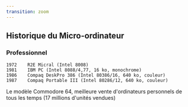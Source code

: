 ```yaml
---
transition: zoom
---
```


##	Historique du Micro-ordinateur
### Professionnel
```
1972    R2E Micral (Intel 8008)	
1981    IBM PC (Intel 8088/4,77, 16 ko, monochrome)
1986    Compaq DeskPro 386 (Intel 80386/16, 640 ko, couleur)
1987    Compaq Portable III (Intel 80286/12, 640 ko, couleur)
```
Le modèle Commodore 64, meilleure vente d'ordinateurs personnels 
de tous les temps (17 millions d'unités vendues)